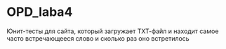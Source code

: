 # OPD_laba4
Юнит-тесты для сайта, который загружает ТХТ-файл и находит самое часто встречающееся слово и сколько раз оно встретилось
